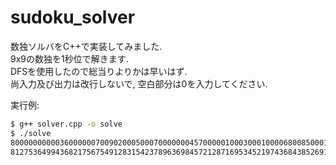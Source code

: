# sudoku_solver
数独ソルバをC++で実装してみました.  
9x9の数独を1秒位で解きます.  
DFSを使用したので総当りよりかは早いはず.  
尚入力及び出力は改行しないで, 空白部分は0を入力してください.

実行例:
~~~bash
$ g++ solver.cpp -o solve
$ ./solve 
800000000003600000070090200050007000000045700000100030001000068008500010090000400
812753649943682175675491283154237896369845721287169534521974368438526917796318452
~~~
